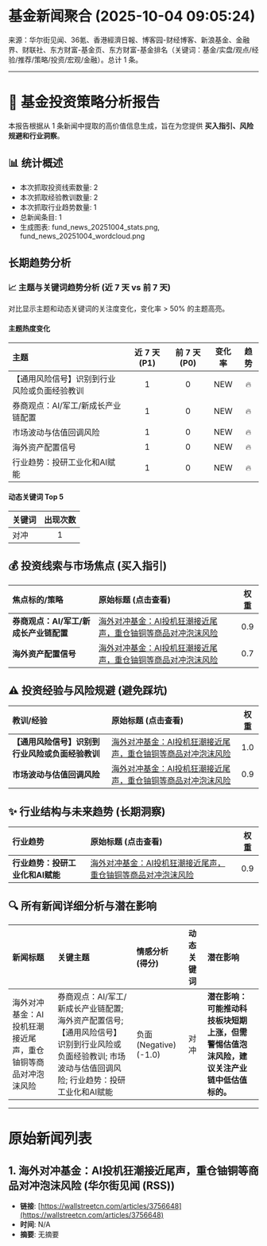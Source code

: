 # 基金新闻聚合 (2025-10-04 09:05:24)

来源：华尔街见闻、36氪、香港經濟日報、博客园-财经博客、新浪基金、金融界、财联社、东方财富-基金页、东方财富-基金排名（关键词：基金/实盘/观点/经验/推荐/策略/投资/宏观/金融）。总计 1 条。

---
# 📰 基金投资策略分析报告

本报告根据从 1 条新闻中提取的高价值信息生成，旨在为您提供 **买入指引、风险规避和行业洞察**。

## 📊 统计概述
- 本次抓取投资线索数量: 2
- 本次抓取经验教训数量: 2
- 本次抓取行业趋势数量: 1
- 总新闻条目: 1
- 生成图表: fund_news_20251004_stats.png, fund_news_20251004_wordcloud.png

## 长期趋势分析

### 📈 主题与关键词趋势分析 (近 7 天 vs 前 7 天)
对比显示主题和动态关键词的关注度变化，变化率 > 50% 的主题高亮。

#### 主题热度变化
| 主题 | 近 7 天 (P1) | 前 7 天 (P0) | 变化率 | 趋势 |
| :--- | :---: | :---: | :---: | :---: |
| 【通用风险信号】识别到行业风险或负面经验教训 | 1 | 0 | NEW | 🔥 |
| 券商观点：AI/军工/新成长产业链配置 | 1 | 0 | NEW | 🔥 |
| 市场波动与估值回调风险 | 1 | 0 | NEW | 🔥 |
| 海外资产配置信号 | 1 | 0 | NEW | 🔥 |
| 行业趋势：投研工业化和AI赋能 | 1 | 0 | NEW | 🔥 |

#### 动态关键词 Top 5
| 关键词 | 出现次数 |
| :--- | :---: |
| 对冲 | 1 |

## 💰 投资线索与市场焦点 (买入指引)
| 焦点标的/策略 | 原始标题 (点击查看) | 权重 |
| :--- | :--- | :---: |
| **券商观点：AI/军工/新成长产业链配置** | [海外对冲基金：AI投机狂潮接近尾声，重仓铀铜等商品对冲泡沫风险](<https://wallstreetcn.com/articles/3756648>) | 0.9 |
| **海外资产配置信号** | [海外对冲基金：AI投机狂潮接近尾声，重仓铀铜等商品对冲泡沫风险](<https://wallstreetcn.com/articles/3756648>) | 0.7 |

## ⚠️ 投资经验与风险规避 (避免踩坑)
| 教训/经验 | 原始标题 (点击查看) | 权重 |
| :--- | :--- | :---: |
| **【通用风险信号】识别到行业风险或负面经验教训** | [海外对冲基金：AI投机狂潮接近尾声，重仓铀铜等商品对冲泡沫风险](<https://wallstreetcn.com/articles/3756648>) | 1.0 |
| **市场波动与估值回调风险** | [海外对冲基金：AI投机狂潮接近尾声，重仓铀铜等商品对冲泡沫风险](<https://wallstreetcn.com/articles/3756648>) | 0.9 |

## ✨ 行业结构与未来趋势 (长期洞察)
| 行业趋势 | 原始标题 (点击查看) | 权重 |
| :--- | :--- | :---: |
| **行业趋势：投研工业化和AI赋能** | [海外对冲基金：AI投机狂潮接近尾声，重仓铀铜等商品对冲泡沫风险](<https://wallstreetcn.com/articles/3756648>) | 0.9 |

## 🔍 所有新闻详细分析与潜在影响
| 新闻标题 | 关键主题 | 情感分析 (得分) | 动态关键词 | 潜在影响 |
| :--- | :--- | :--- | :--- | :--- |
| 海外对冲基金：AI投机狂潮接近尾声，重仓铀铜等商品对冲泡沫风险 | 券商观点：AI/军工/新成长产业链配置; 海外资产配置信号; 【通用风险信号】识别到行业风险或负面经验教训; 市场波动与估值回调风险; 行业趋势：投研工业化和AI赋能 | 负面 (Negative) (-1.0) | 对冲 | **潜在影响：可能推动科技板块短期上涨，但需警惕估值泡沫风险，建议关注产业链中低估值标的。** |

---
# 原始新闻列表

## 1. 海外对冲基金：AI投机狂潮接近尾声，重仓铀铜等商品对冲泡沫风险 (华尔街见闻 (RSS))
- **链接**: [https://wallstreetcn.com/articles/3756648](https://wallstreetcn.com/articles/3756648)
- **时间**: N/A
- **摘要**: 无摘要

